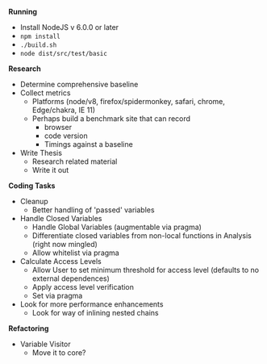 **Running**

* Install NodeJS v 6.0.0 or later
* `npm install`
* `./build.sh`
* `node dist/src/test/basic`

**Research**

* Determine comprehensive baseline
* Collect metrics
    * Platforms (node/v8, firefox/spidermonkey, safari, chrome, Edge/chakra, IE 11)
    * Perhaps build a benchmark site that can record
        * browser
        * code version
        * Timings against a baseline
* Write Thesis
    * Research related material
    * Write it out

**Coding Tasks**
* Cleanup
    * Better handling of 'passed' variables
* Handle Closed Variables
    * Handle Global Variables (augmentable via pragma)
    * Differentiate closed variables from non-local functions in Analysis (right now mingled)
    * Allow whitelist via pragma
* Calculate Access Levels
    * Allow User to set minimum threshold for access level (defaults to no external dependences)
    * Apply access level verification
    * Set via pragma
* Look for more performance enhancements
    * Look for way of inlining nested chains 

**Refactoring**

* Variable Visitor
    * Move it to core?
